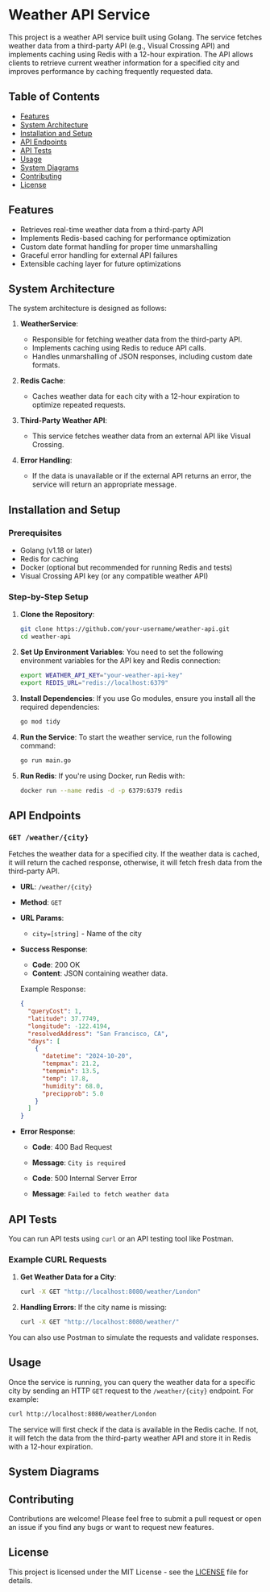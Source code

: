 # Weather API Service

This project is a weather API service built using Golang. The service fetches weather data from a third-party API (e.g., Visual Crossing API) and implements caching using Redis with a 12-hour expiration. The API allows clients to retrieve current weather information for a specified city and improves performance by caching frequently requested data.

## Table of Contents

- [Features](#features)
- [System Architecture](#system-architecture)
- [Installation and Setup](#installation-and-setup)
- [API Endpoints](#api-endpoints)
- [API Tests](#api-tests)
- [Usage](#usage)
- [System Diagrams](#system-diagrams)
- [Contributing](#contributing)
- [License](#license)

## Features

- Retrieves real-time weather data from a third-party API
- Implements Redis-based caching for performance optimization
- Custom date format handling for proper time unmarshalling
- Graceful error handling for external API failures
- Extensible caching layer for future optimizations

## System Architecture

The system architecture is designed as follows:

1. **WeatherService**:
   - Responsible for fetching weather data from the third-party API.
   - Implements caching using Redis to reduce API calls.
   - Handles unmarshalling of JSON responses, including custom date formats.

2. **Redis Cache**:
   - Caches weather data for each city with a 12-hour expiration to optimize repeated requests.

3. **Third-Party Weather API**:
   - This service fetches weather data from an external API like Visual Crossing.

4. **Error Handling**:
   - If the data is unavailable or if the external API returns an error, the service will return an appropriate message.

## Installation and Setup

### Prerequisites

- Golang (v1.18 or later)
- Redis for caching
- Docker (optional but recommended for running Redis and tests)
- Visual Crossing API key (or any compatible weather API)

### Step-by-Step Setup

1. **Clone the Repository**:
   ```bash
   git clone https://github.com/your-username/weather-api.git
   cd weather-api
   ```

2. **Set Up Environment Variables**:
   You need to set the following environment variables for the API key and Redis connection:
   ```bash
   export WEATHER_API_KEY="your-weather-api-key"
   export REDIS_URL="redis://localhost:6379"
   ```

3. **Install Dependencies**:
   If you use Go modules, ensure you install all the required dependencies:
   ```bash
   go mod tidy
   ```

4. **Run the Service**:
   To start the weather service, run the following command:
   ```bash
   go run main.go
   ```

5. **Run Redis**:
   If you're using Docker, run Redis with:
   ```bash
   docker run --name redis -d -p 6379:6379 redis
   ```

## API Endpoints

### `GET /weather/{city}`

Fetches the weather data for a specified city. If the weather data is cached, it will return the cached response, otherwise, it will fetch fresh data from the third-party API.

- **URL**: `/weather/{city}`
- **Method**: `GET`
- **URL Params**: 
   - `city=[string]` - Name of the city
- **Success Response**:
  - **Code**: 200 OK
  - **Content**: JSON containing weather data.
  
  Example Response:
  ```json
  {
    "queryCost": 1,
    "latitude": 37.7749,
    "longitude": -122.4194,
    "resolvedAddress": "San Francisco, CA",
    "days": [
      {
        "datetime": "2024-10-20",
        "tempmax": 21.2,
        "tempmin": 13.5,
        "temp": 17.8,
        "humidity": 68.0,
        "precipprob": 5.0
      }
    ]
  }
  ```
  
- **Error Response**:
  - **Code**: 400 Bad Request
  - **Message**: `City is required`
  
  - **Code**: 500 Internal Server Error
  - **Message**: `Failed to fetch weather data`

## API Tests

You can run API tests using `curl` or an API testing tool like Postman.

### Example CURL Requests

1. **Get Weather Data for a City**:
   ```bash
   curl -X GET "http://localhost:8080/weather/London"
   ```

2. **Handling Errors**:
   If the city name is missing:
   ```bash
   curl -X GET "http://localhost:8080/weather/"
   ```

You can also use Postman to simulate the requests and validate responses.

## Usage

Once the service is running, you can query the weather data for a specific city by sending an HTTP `GET` request to the `/weather/{city}` endpoint. For example:

```bash
curl http://localhost:8080/weather/London
```

The service will first check if the data is available in the Redis cache. If not, it will fetch the data from the third-party weather API and store it in Redis with a 12-hour expiration.

## System Diagrams


## Contributing

Contributions are welcome! Please feel free to submit a pull request or open an issue if you find any bugs or want to request new features.

## License

This project is licensed under the MIT License - see the [LICENSE](LICENSE) file for details.

